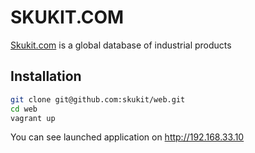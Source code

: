 SKUKIT.COM
==========

[Skukit.com](http://skukit.com) is a global database of industrial products


## Installation

```sh
git clone git@github.com:skukit/web.git
cd web
vagrant up
```
You can see launched application on http://192.168.33.10


